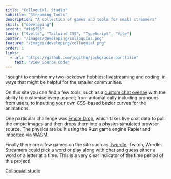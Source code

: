 ```yaml
---
title: "Colloquial. Studio"
subtitle: "Streaming Tools"
description: "A collection of games and tools for small streamers"
skill: ["developing"]
accent: "#fe5f55"
tools: ["Svelte", "Tailwind CSS", "TypeScript", "Vite"]
poster: "/images/developing/colloquial.png"
feature: "/images/developing/colloquial.png"
order: 1
links:
  - url: "https://github.com/jcgithu/jackgracie-portfolio"
    text: "View Source Code"
---
```


I sought to combine my two lockdown hobbies: livestreaming and coding, in ways that might be helpful for the smaller communities.

On this site you can find a few tools, such as a [custom chat overlay](https://colloquial.studio/streamtools/chatter) with the ability to customise every aspect; from automatically including pronouns from users, to inputting your own CSS-based bezier curves for the animations.

One particular challenge was [Emote Drop](https://colloquial.studio/streamtools/emotedrop), which takes live chat data to pull the emote images and then drops them into a physics simulated browser source. The physics are built using the Rust game engine Rapier and imported via WASM.

Finally there are a few games on the site such as [Twordle](https://colloquial.studio/games/twordle). Twitch, Wordle. Streamers could pick a word or play along with chat and guess either a word or a letter at a time. This is a very clear indicator of the time period of this project!

[Colloquial.studio](https://colloquial.studio/)
